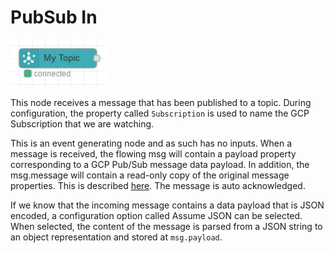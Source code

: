 # PubSub In

![PubSub In](images/pubsub_in_node.png)

This node receives a message that has been published to a topic.  During configuration, the property called `Subscription` is used to name the GCP Subscription that we are watching.

This is an event generating node and as such has no inputs.  When a message is received, the flowing msg will contain a payload property corresponding to a GCP Pub/Sub message data payload.  In addition, the msg.message will contain a read-only copy of the original message properties.  This is described [here](https://cloud.google.com/nodejs/docs/reference/pubsub/0.28.x/Message).  The message is auto acknowledged.

If we know that the incoming message contains a data payload that is JSON encoded, a configuration option called Assume JSON can be selected.  When selected, the content of the message is parsed from a JSON string to an object representation and stored at `msg.payload`.